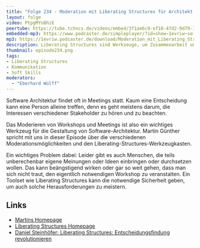 ```yaml
---
title: "Folge 234 - Moderation mit Liberating Structures für Architekt:innen mit Martin Günther"
layout: folge
video: PtpgMYoBhiE
peertube: https://tube.tchncs.de/videos/embed/3f1ae6c9-ef18-47d2-9d79-1ab25be59901
embedded-mp3: https://www.podcaster.de/simpleplayer/?id=show~1evriw~software-architektur-im-stream~pod-b686bc16a52282262368271e15&v=1728056256
mp3: https://1evriw.podcaster.de/download/Moderation_mit_Liberating_Structures_fuer_Architektinnen_mit_Martin_Guenther.mp3
description: Liberating Structures sind Werkzeuge, um Zusammenarbeit und Entscheidungen zu verbessern.
thumbnail: episode234.png
tags:
- Liberating Structures
- Kommunikation
- Soft Skills
moderators:
  - "Eberhard Wolff"
---
```


Software Architektur findet oft in Meetings statt. Kaum eine
Entscheidung kann eine Person alleine treffen, denn es geht meistens
darum, die Interessen verschiedener Stakeholder zu hören und zu
beachten.

Das Moderieren von Workshops und Meetings ist also ein wichtiges
Werkzeug für die Gestaltung von Software-Architektur. Martin Günther
spricht mit uns in dieser Episode über die verschiedenen
Moderationsmöglichkeiten und den Liberating-Structures-Werkzeugkasten.

Ein wichtiges Problem dabei: Leider gibt es auch Menschen, die teils
unberechenbar eigene Meinungen oder Ideen einbringen oder durchsetzen
wollen. Das kann beängstigend wirken oder gar so weit gehen, dass man
sich nicht traut, den eigentlich notwendigen Workshop zu
veranstalten. Ein Toolset wie Liberating Structures kann die notwendige
Sicherheit geben, um auch solche Herausforderungen zu meistern.

## Links

* [Martins Homepage](https://martinguenther-consulting.de/)
* [Liberating Structures Homepage](https://www.liberatingstructures.de/)
* [Daniel Steinhöfer: Liberating Structures: Entscheidungsfindung revolutionieren](https://amzn.to/4ewsknE)

